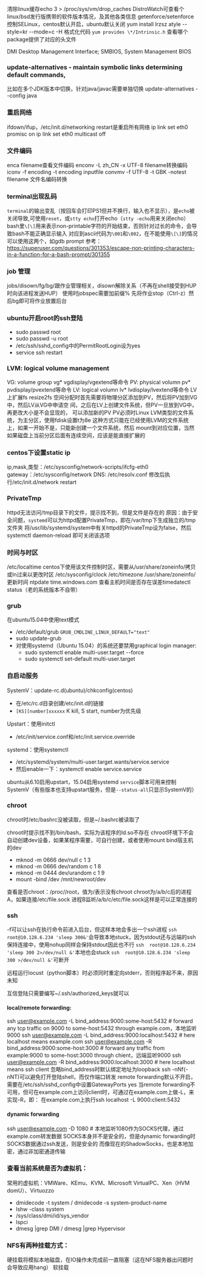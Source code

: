 清除linux缓存echo 3 > /proc/sys/vm/drop_caches
DistroWatch可查看个linux/bsd发行版携带的软件版本情况，及其他各类信息
getenforce/setenforce控制SELinux，centos默认开启，ubuntu默认关闭
yum install lrzsz
atyle --style=kr --mode=c -H 格式化代码
`yum provides \*/Intrinsic.h` 查看哪个package提供了对应的头文件

DMI Desktop Management Interface; SMBIOS, System Management BIOS

### update-alternatives - maintain symbolic links determining default commands,
比如在多个JDK版本中切换，针对java/javac需要单独切换
update-alternatives --config java

### 重启网络
ifdown/ifup，/etc/init.d/networking restart是重启所有网络
ip link set eth0 promisc on
ip link set eth0 multicast off

### 文件编码
enca filename查看文件编码
enconv -L zh_CN -x UTF-8 filename转换编码
iconv -f encoding -t encoding inputfile
convmv -f UTF-8 -t GBK -notest filename 文件名编码转换

### terminal出现乱码
`terminal`的输出变乱（按回车会打印PS1但并不换行，输入也不显示），是`echo`被关闭导致,可使用`reset`，或`stty echo`打开echo（`stty -echo`用来关闭echo）
bash里`\[\]`用来表示non-printable字符的开始结束，否则针对过长的命令，会导致bash不能正确显示输入
对应到ascii代码为`\001`和`\002`，在不能使用`\[\]`的情况可以使用这两个，如gdb prompt
参考：https://superuser.com/questions/301353/escape-non-printing-characters-in-a-function-for-a-bash-prompt/301355

### job 管理
jobs/disown/fg/bg/跟作业管理相关，disown解除关系（不再在shell接受到HUP时向该进程发送HUP）
使用时jobspec需要加前缀%
先将作业stop（Ctrl-z）然后bg即可将作业放置后台

### ubuntu开启root的ssh登陆
- sudo passwd root
- sudo passwd -u root
- /etc/ssh/sshd_config中的PermitRootLogin设为yes
- service ssh restart

### LVM: logical volume management
VG: volume group     vg*  vgdisplay/vgextend等命令
PV: physical volumn  pv*  pvdisplay/pvextend等命令
LV: logical volumn   lv*  lvdisplay/lvextend等命令
LV上扩展fs   resize2fs
空间分配时首先需要将物理分区添加到PV，然后将PV加到VG中，然后LV从VG中申请空
    间，之后在LV上创建文件系统，但PV一旦放到VG中，再更改大小是不会显现的，
    可以添加新的PV
PV必须时Linux LVM类型的文件系统，为主分区，使用fdisk设置t为8e
这种方式只能在已经使用LVM的文件系统上，如果一开始不是，只能新创建一个文件系统，然后
    mount到对应位置，当然如果磁盘上当前分区后面有连续空间，应该是能直接扩展的

### centos下设置static ip
ip,mask,类型：/etc/sysconfig/network-scripts/ifcfg-eth0
gateway：/etc/sysconfig/network
DNS: /etc/resolv.conf
修改后执行/etc/init.d/network restart

### PrivateTmp
httpd无法访问/tmp目录下的文件，提示找不到，但是文件是存在的
原因：由于安全问题，`systemd`可以为httpd配置PrivateTmp，即在/var/tmp下生成独立的/tmp文件夹
将/usr/lib/systemd/system中有关httpd的PrivateTmp设为false，然后systemctl daemon-reload
即可关闭该选项

### 时间与时区
/etc/localtime  centos下使用该文件控制时区，需要从/usr/share/zoneinfo/拷贝或ln过来以更改时区
/etc/sysconfig/clock
/etc/timezone
/usr/share/zoneinfo/
更新时间 ntpdate time.windows.com
查看主机时间是否存在误差timedatectl status（老的系统版本不自带）

### grub
在ubuntu15.04中使用text模式
- /etc/default/grub  `GRUB_CMDLINE_LINUX_DEFAULT="text"`
- sudo update-grub
- 对使用systemd（Ubuntu 15.04）的系统还要禁用graphical login manager:
    - sudo systemctl enable multi-user.target --force
    - sudo systemctl set-default multi-user.target

### 自启动服务
SystemV：update-rc.d(ubuntu)/chkconfig(centos)
- 在/etc/rc.d目录创建/etc/init.d的链接
- `[KS][number]xxxxxx`  K kill, S start, number为优先级

Upstart：使用initctl
- /etc/init/service.conf和/etc/init.service.override

systemd：使用systemctl
- /etc/systemd/system/multi-user.target.wants/service.service
- 然后enable一下：systemctl enable service.service

ubuntu从6.10启用upstart，15.04启用systemd
`service`脚本可用来控制SystemV（有些版本也支持upstart服务，但是`--status-all`只显示SystemV的）

### chroot
chroot时/etc/bashrc没被读取，但是~/.bashrc被读取了

chroot时提示找不到/bin/bash，实际为该程序的ld.so不存在
chroot环境下不会自动创建dev设备，如果某程序需要，可自行创建，或者使用mount bind宿主机的dev
- mknod -m 0666 dev/null c 1 3
- mknod -m 0666 dev/random c 1 8
- mknod -m 0444 dev/urandom c 1 9
- mount -bind /dev /mnt/newroot/dev

查看是否chroot：/proc/<pid>/root，值为/表示没有chroot
chroot为/a/b/c后的进程A，如果连接/etc/file.sock 进程B监听/a/b/c/etc/file.sock这样是可以正常连接的

### ssh
-f可以让ssh在执行命令前进入后台，但这样本地会多出一个ssh进程
`ssh  root@10.128.6.234 'sleep 300&'`会导致本地stuck，因为stdout还与远端的ssh保持连接中，使用nohup同样会保持stdout因此也不行
`ssh  root@10.128.6.234 'sleep 300 2>/dev/null &'`本地也会stuck
`ssh  root@10.128.6.234 'sleep 300 >/dev/null &'`可断开

远程运行locust（python脚本）时必须同时重定向stderr，否则程序起不来，原因未知

互信登陆只需要编写~/.ssh/authorized_keys就可以

#### local/remote forwarding:
ssh user@example.com -L bind_address:9000:some-host:5432 # forward any tcp traffic on 9000 to some-host:5432 through example.com，本地监听9000
ssh user@example.com -L bind_address:9000:localhost:5432 # here localhost means example.com
ssh user@example.com -R bind_address:9000:some-host:3000 # forward any traffic from example:9000 to some-host:3000 through chient，远端监听9000
ssh user@example.com -R bind_address:9000:localhost:3000 # here localhost means ssh client
忽略bind_address时默认绑定地址为loopback
ssh -nNf(-nNT)可以避免打开登陆shell，而仅作端口转发
remote forwarding默认不开启，需要在/etc/ssh/sshd_config中设置GatewayPorts yes
当remote forwarding不可用，但可在example.com上访问client时，可通过在example.com上做-L，来实现-R，即：
    在example.com上执行ssh localhost -L 9000:client:5432

#### dynamic forwarding
ssh user@example.com -D 1080 # 本地监听1080作为SOCKS代理，通过example.com转发数据
SOCKS本身并不是安全的，但是dynamic forwarding时SOCKS数据通过ssh发送，则是安全的
而像现在的ShadowSocks，也是本地加密，通过非加密通道传输

### 查看当前系统是否为虚拟机：
常用的虚拟机：VMWare、KEmu、KVM、Microsoft VirtualPC、Xen（HVM domU）、Virtuozzo
- dmidecode -t system / dmidecode -s system-product-name
- lshw -class system
- /sys/class/dmi/id/sys_vendor
- lspci
- dmesg |grep DMI  / dmesg |grep Hypervisor
### NFS有两种挂载方式：
硬挂载将模拟本地磁盘，在IO操作未完成前一直阻塞（这在NFS服务器出问题时会导致应用hang）
软挂载